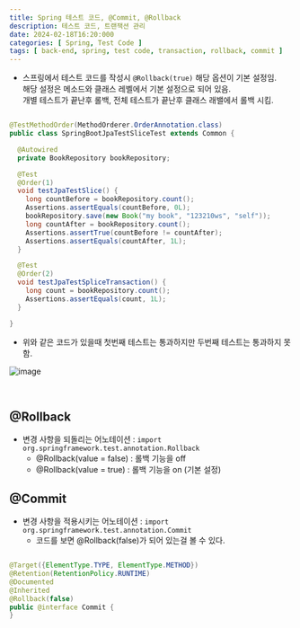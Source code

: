 ```yaml
---
title: Spring 테스트 코드, @Commit, @Rollback
description: 테스트 코드, 트랜잭션 관리
date: 2024-02-18T16:20:000
categories: [ Spring, Test Code ]
tags: [ back-end, spring, test code, transaction, rollback, commit ]
---
```


- 스프링에서 테스트 코드를 작성시 ```@Rollback(true)``` 해당 옵션이 기본 설정임. <br>
  해당 설정은 메소드와 클래스 레벨에서 기본 설정으로 되어 있음. <br>
  개별 테스트가 끝난후 롤백, 전체 테스트가 끝난후 클래스 래밸에서 롤백 시킴.

```java

@TestMethodOrder(MethodOrderer.OrderAnnotation.class)
public class SpringBootJpaTestSliceTest extends Common {

  @Autowired
  private BookRepository bookRepository;

  @Test
  @Order(1)
  void testJpaTestSlice() {
    long countBefore = bookRepository.count();
    Assertions.assertEquals(countBefore, 0L);
    bookRepository.save(new Book("my book", "123210ws", "self"));
    long countAfter = bookRepository.count();
    Assertions.assertTrue(countBefore != countAfter);
    Assertions.assertEquals(countAfter, 1L);
  }

  @Test
  @Order(2)
  void testJpaTestSpliceTransaction() {
    long count = bookRepository.count();
    Assertions.assertEquals(count, 1L);
  }

}
```

- 위와 같은 코드가 있을때 첫번째 테스트는 통과하지만 두번째 테스트는 통과하지 못함.

![image](https://github.com/AngryPig123/AngryPig123.github.io/assets/86225268/e32c2c30-4c2b-4513-b93d-8cd14a2d9c89)

<br>


<h2> @Rollback </h2>

- 변경 사항을 되돌리는 어노테이션 : ```import org.springframework.test.annotation.Rollback```
  - @Rollback(value = false) : 롤백 기능을 off
  - @Rollback(value = true) : 롤백 기능을 on (기본 설정)

<h2> @Commit </h2>

- 변경 사항을 적용시키는 어노테이션 : ```import org.springframework.test.annotation.Commit```
  - 코드를 보면 @Rollback(false)가 되어 있는걸 볼 수 있다.

```java

@Target({ElementType.TYPE, ElementType.METHOD})
@Retention(RetentionPolicy.RUNTIME)
@Documented
@Inherited
@Rollback(false)
public @interface Commit {
}
```

